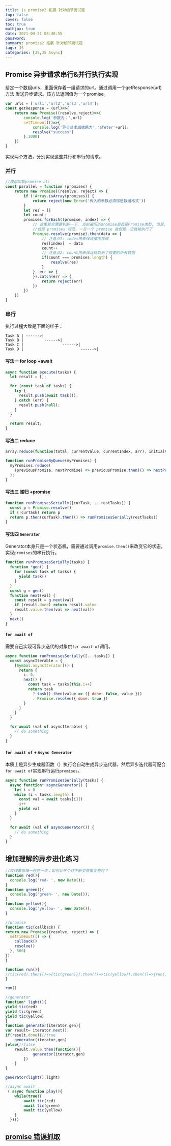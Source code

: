 ```yaml
---
title: js promise2 拓展 针对细节面试题
top: false
cover: false
toc: true
mathjax: true
date: 2021-04-21 08:40:55
password:
summary: promise2 拓展 针对细节面试题
tags: JS
categories: [JS,JS Async]
---
```


## Promise 异步请求串行&并行执行实现

给定一个数组urls，里面保存着一组请求的url。通过调用一个getResponse(url)方法 发送异步请求。该方法返回值为一个promise。 

```js
var urls = ['url1','url2','url3','url4'];
const getResponse = (url)=>{
	return new Promise((resolve,reject)=>{
		console.log('参数为：',url)
		setTimeout(()=>{
			console.log('异步请求后结果为','afeter'+url);
			resolve("success")
		},1000)
	})
}
```

实现两个方法，分别实现这些并行和串行的请求。

### 并行

```js
//模拟实现promise.all
const parallel = function (promises) {
    return new Promise((resolve, reject) => {
        if (!Array.isArray(promises)) {
            return reject(new Error('传入的参数必须得是数组格式'))
        }
        let res = []
        let count;
        promises.forEach((promise, index) => {
        	// 这里其实需要判断一下, 当前遍历的promise是否是Promise类型, 但是, 这里没有判断, 想想是因为什么原因. 
            //依照 promises 规范，一旦一个 promise 被创建，它就被执行了
            Promise.resolve(promise).then(data => {
            	// 注意点1: index用来保证按序存储
                res[index]  = data
                count++
                // 注意点2: count用来保证获取到了想要的所有数据
                if(count === promises.length) {
                    resolve(res)
                }
            }, err => {
            }).catch(err => {
                return reject(err)
            })
        })
    })
}
```

### 串行

执行过程大致是下面的样子：

```text
Task A | ------>|
Task B |         ------>|
Task C |                 ------>|
Task D |                         ------>|
```

#### 写法一 for loop +await

```js
async function execute(tasks) {
  let result = [];

  for (const task of tasks) {
    try {
      result.push(await task());
    } catch (err) {
      result.push(null);
    }
  }

  return result;
}
```

#### 写法二 reduce

```js
array.reduce(function(total, currentValue, currentIndex, arr), initialValue)
```

```js
function runPromiseByQueue(myPromises) {
  myPromises.reduce(
    (previousPromise, nextPromise) => previousPromise.then(() => nextPromise()),Promise.resolve()
  );
}
```

#### 写法三 递归 +promise

```js
function runPromisesSerially([curTask, ...restTasks]) {
  const p = Promise.resolve()
  if (!curTask) return p
  return p.then(curTask).then(() => runPromisesSerially(restTasks))
}
```

#### 写法四 `Generator`

Generator本身只是一个状态机，需要通过调用`promise.then()`来改变它的状态，实现`promises`的串行执行。

```js
function runPromisesSerially(tasks) {
  function *gen() {
    for (const task of tasks) {
      yield task()
    }
  }
  const g = gen()
  function next(val) {
    const result = g.next(val)
    if (result.done) return result.value
    result.value.then(val => next(val))
  }
  next()
}
```

#### `for await of`

需要自己实现可异步迭代的对象供`for await of`调用。

```js
async function runPromisesSerially([...tasks]) {
  const asyncIterable = {
    [Symbol.asyncIterator]() {
      return {
        i: 0,
        next() {
          const task = tasks[this.i++]
          return task
            ? task().then(value => ({ done: false, value }))
            : Promise.resolve({ done: true })
        }
      }
    }
  }

  for await (val of asyncIterable) {
    // do something
  }
}
```

#### `for await of` + `Async Generator`

本质上是异步生成器函数（）执行会自动生成异步迭代器，然后异步迭代器可配合`for await of`实现串行运行`promises`。

```js
async function runPromisesSerially(tasks) {
  async function* asyncGenerator() {
    let i = 0
    while (i < tasks.length) {
      const val = await tasks[i]()
      i++
      yield val
    }
  }

  for await (val of asyncGenerator()) {
    // do something
  }
}
```

## 增加理解的异步进化练习

```js
//红绿黄每隔一秒亮一次；如何让三个灯不断交替重复亮灯？
function red(){
  console.log('red- ', new Date());
}
function green(){
  console.log('green- ', new Date());
}
function yellow(){
  console.log('yellow- ', new Date());
}
```

```js
//promise
function tic(callback) {
return new Promise((resolve, reject) => {
  setTimeout(() => {
    callback()
    resolve()
  }, 500)
})
}

function run(){
//tic(red).then(()=>{tic(green)}).then(()=>tic(yellow)).then(()=>{run()})
}

run()

//generator
function* light(){
yield tic(red)
yield tic(green)
yield tic(yellow)
}
function generator(iterator,gen){
var result= iterator.next();
if(result.done){//true
    generator(iterator,gen)
}else{//false
    result.value.then(function(){
            generator(iterator,gen)
        })
	}
}

generator(light(),light)

//async await
 ( async function play(){
    while(true){
        await tic(red)
        await tic(green)
        await tic(yellow)
    }
  })()
```

## [promise 错误抓取](https://zh.javascript.info/promise-error-handling)

